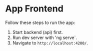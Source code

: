 # App Frontend

Follow these steps to run the app:

1. Start backend (api) first.
2. Run dev server with 'ng serve`.
3. Navigate to `http://localhost:4200/`.
